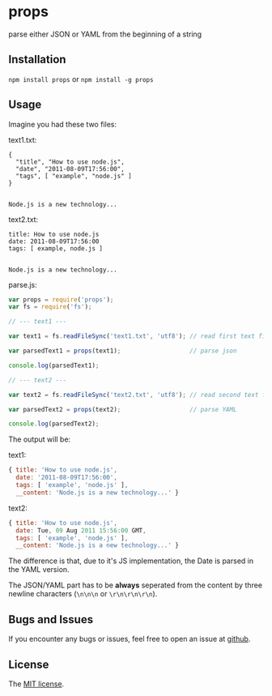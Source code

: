 # props

parse either JSON or YAML from the beginning of a string

## Installation

`npm install props` or `npm install -g props`

## Usage

Imagine you had these two files:

text1.txt:

```
{
  "title", "How to use node.js",
  "date", "2011-08-09T17:56:00",
  "tags", [ "example", "node.js" ]
}


Node.js is a new technology...
```

text2.txt:

```
title: How to use node.js
date: 2011-08-09T17:56:00
tags: [ example, node.js ]


Node.js is a new technology...
```

parse.js:

```js
var props = require('props');
var fs = require('fs');

// --- text1 ---

var text1 = fs.readFileSync('text1.txt', 'utf8'); // read first text file

var parsedText1 = props(text1);                   // parse json

console.log(parsedText1);

// --- text2 ---

var text2 = fs.readFileSync('text2.txt', 'utf8'); // read second text file

var parsedText2 = props(text2);                   // parse YAML

console.log(parsedText2);
```

The output will be:

text1:

```js
{ title: 'How to use node.js',
  date: '2011-08-09T17:56:00',
  tags: [ 'example', 'node.js' ],
  __content: 'Node.js is a new technology...' }

```

text2:

```js
{ title: 'How to use node.js',
  date: Tue, 09 Aug 2011 15:56:00 GMT,
  tags: [ 'example', 'node.js' ],
  __content: 'Node.js is a new technology...' }
```

The difference is that, due to it's JS implementation, the Date is parsed in the
YAML version.

The JSON/YAML part has to be **always** seperated from the content by three
newline characters (`\n\n\n` or `\r\n\r\n\r\n`).

## Bugs and Issues

If you encounter any bugs or issues, feel free to open an issue at
[github](//github.com/pvorb/node-props/issues).

## License

The [MIT license](http://vorb.de/license/mit.html).
